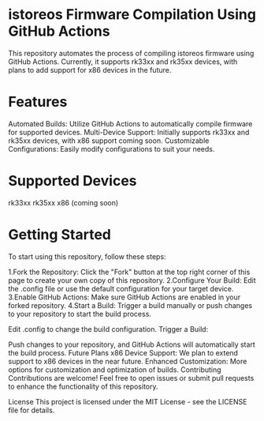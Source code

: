 # istoreos Firmware Compilation Using GitHub Actions
This repository automates the process of compiling istoreos firmware using GitHub Actions. Currently, it supports rk33xx and rk35xx devices, with plans to add support for x86 devices in the future.

# Features
Automated Builds: Utilize GitHub Actions to automatically compile firmware for supported devices.
Multi-Device Support: Initially supports rk33xx and rk35xx devices, with x86 support coming soon.
Customizable Configurations: Easily modify configurations to suit your needs.

# Supported Devices
rk33xx
rk35xx
x86 (coming soon)

# Getting Started
To start using this repository, follow these steps:

1.Fork the Repository: Click the "Fork" button at the top right corner of this page to create your own copy of this repository.
2.Configure Your Build: Edit the .config file or use the default configuration for your target device.
3.Enable GitHub Actions: Make sure GitHub Actions are enabled in your forked repository.
4.Start a Build: Trigger a build manually or push changes to your repository to start the build process.

Edit .config to change the build configuration.
Trigger a Build:

Push changes to your repository, and GitHub Actions will automatically start the build process.
Future Plans
x86 Device Support: We plan to extend support to x86 devices in the near future.
Enhanced Customization: More options for customization and optimization of builds.
Contributing
Contributions are welcome! Feel free to open issues or submit pull requests to enhance the functionality of this repository.

License
This project is licensed under the MIT License - see the LICENSE file for details.
